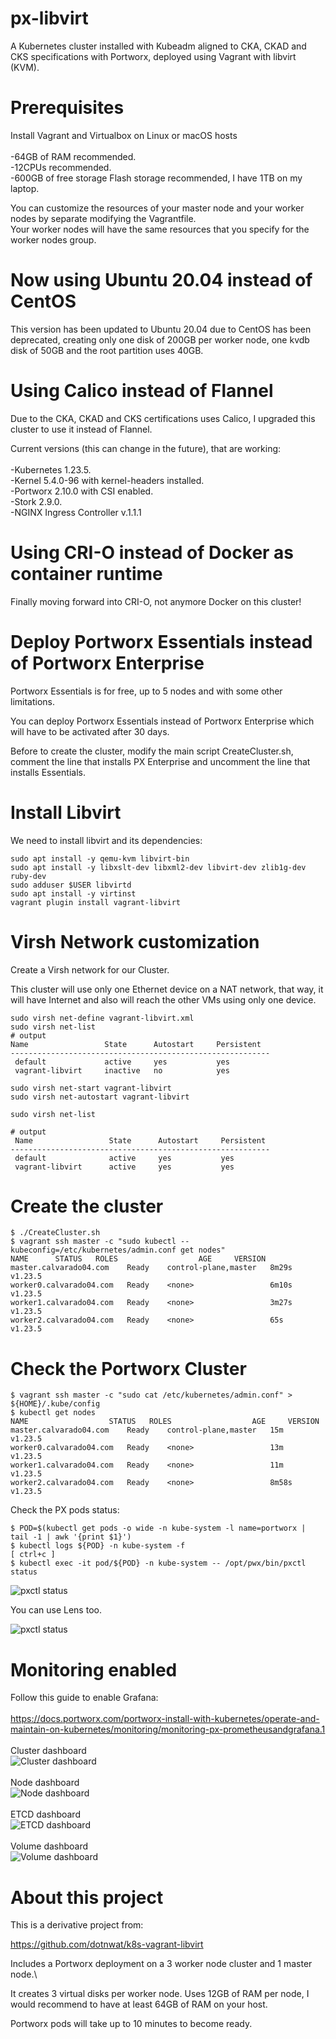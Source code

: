 # px-libvirt

A Kubernetes cluster installed with Kubeadm aligned to CKA, CKAD and CKS specifications with Portworx, deployed using Vagrant with libvirt (KVM).

# Prerequisites

Install Vagrant and Virtualbox on Linux or macOS hosts\
\
-64GB of RAM recommended.\
-12CPUs recommended.\
-600GB of free storage Flash storage recommended, I have 1TB on my laptop.

You can customize the resources of your master node and your worker nodes by separate modifying the Vagrantfile.\
Your worker nodes will have the same resources that you specify for the worker nodes group.

# Now using Ubuntu 20.04 instead of CentOS

This version has been updated to Ubuntu 20.04 due to CentOS has been deprecated, creating only one disk of 200GB per worker node, one kvdb disk of 50GB and the root partition uses 40GB.

# Using Calico instead of Flannel

Due to the CKA, CKAD and CKS certifications uses Calico, I upgraded this cluster to use it instead of Flannel.

Current versions (this can change in the future), that are working:\
\
-Kubernetes 1.23.5.
\
-Kernel 5.4.0-96 with kernel-headers installed.
\
-Portworx 2.10.0 with CSI enabled.
\
-Stork 2.9.0.
\
-NGINX Ingress Controller v.1.1.1

# Using CRI-O instead of Docker as container runtime

Finally moving forward into CRI-O, not anymore Docker on this cluster!

# Deploy Portworx Essentials instead of Portworx Enterprise

Portworx Essentials is for free, up to 5 nodes and with some other limitations.

You can deploy Portworx Essentials instead of Portworx Enterprise which will have to be activated after 30 days.

Before to create the cluster, modify the main script CreateCluster.sh, comment the line that installs PX Enterprise and uncomment the line that installs Essentials.
 

# Install Libvirt

We need to install libvirt and its dependencies:

```
sudo apt install -y qemu-kvm libvirt-bin
sudo apt install -y libxslt-dev libxml2-dev libvirt-dev zlib1g-dev ruby-dev
sudo adduser $USER libvirtd
sudo apt install -y virtinst
vagrant plugin install vagrant-libvirt

```

# Virsh Network customization

Create a Virsh network for our Cluster.

This cluster will use only one Ethernet device on a NAT network, that way, it will have Internet and also will reach the other VMs using only one device.


```
sudo virsh net-define vagrant-libvirt.xml
sudo virsh net-list
# output
Name                 State      Autostart     Persistent
----------------------------------------------------------
 default             active     yes           yes
 vagrant-libvirt     inactive   no            yes

sudo virsh net-start vagrant-libvirt
sudo virsh net-autostart vagrant-libvirt

sudo virsh net-list

# output
 Name                 State      Autostart     Persistent
----------------------------------------------------------
 default              active     yes           yes
 vagrant-libvirt      active     yes           yes
```

# Create the cluster

```
$ ./CreateCluster.sh
$ vagrant ssh master -c "sudo kubectl --kubeconfig=/etc/kubernetes/admin.conf get nodes"
NAME      STATUS   ROLES                  AGE     VERSION
master.calvarado04.com    Ready    control-plane,master   8m29s   v1.23.5
worker0.calvarado04.com   Ready    <none>                 6m10s   v1.23.5
worker1.calvarado04.com   Ready    <none>                 3m27s   v1.23.5
worker2.calvarado04.com   Ready    <none>                 65s     v1.23.5

```

# Check the Portworx Cluster

```
$ vagrant ssh master -c "sudo cat /etc/kubernetes/admin.conf" > ${HOME}/.kube/config
$ kubectl get nodes
NAME                  STATUS   ROLES                  AGE     VERSION
master.calvarado04.com    Ready    control-plane,master   15m     v1.23.5
worker0.calvarado04.com   Ready    <none>                 13m     v1.23.5
worker1.calvarado04.com   Ready    <none>                 11m     v1.23.5
worker2.calvarado04.com   Ready    <none>                 8m58s   v1.23.5
```
Check the PX pods status:

```
$ POD=$(kubectl get pods -o wide -n kube-system -l name=portworx | tail -1 | awk '{print $1}')
$ kubectl logs ${POD} -n kube-system -f
[ ctrl+c ]
$ kubectl exec -it pod/${POD} -n kube-system -- /opt/pwx/bin/pxctl status
```
![pxctl status](/images/px-status.png)

You can use Lens too.

![pxctl status](/images/cluster.png)


# Monitoring enabled

Follow this guide to enable Grafana:\
\
https://docs.portworx.com/portworx-install-with-kubernetes/operate-and-maintain-on-kubernetes/monitoring/monitoring-px-prometheusandgrafana.1
\
\
Cluster dashboard\
![Cluster dashboard](/images/grafana-cluster.png)\
\
Node dashboard\
![Node dashboard](/images/grafana-node.png)\
\
ETCD dashboard\
![ETCD dashboard](/images/grafana-etcd.png)\
\
Volume dashboard\
![Volume dashboard](/images/grafana-volume.png)

# About this project

This is a derivative project from:

https://github.com/dotnwat/k8s-vagrant-libvirt 

Includes a Portworx deployment on a 3 worker node cluster and 1 master node.\

It creates 3 virtual disks per worker node. Uses 12GB of RAM per node, I would recommend to have at least 64GB of RAM on your host.

Portworx pods will take up to 10 minutes to become ready.
